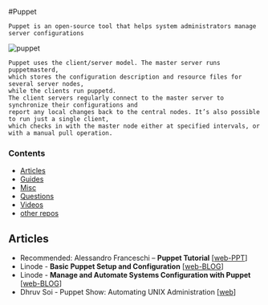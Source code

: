 #Puppet

```
Puppet is an open-source tool that helps system administrators manage server configurations
```
![puppet](https://cloud.githubusercontent.com/assets/3624858/9054617/e9237732-3aa0-11e5-93a9-ca189b6eee01.png)
```
Puppet uses the client/server model. The master server runs puppetmasterd,
which stores the configuration description and resource files for several server nodes,
while the clients run puppetd.
The client servers regularly connect to the master server to synchronize their configurations and 
report any local changes back to the central nodes. It’s also possible to run just a single client,
which checks in with the master node either at specified intervals, or with a manual pull operation.
```
### Contents

* [Articles](#articles)
* [Guides](#guides)
* [Misc](#misc)
* [Questions](#questions)
* [Videos](#videos)
* [other repos](#similar-github-repos)

## Articles

* Recommended: Alessandro Franceschi – **Puppet Tutorial** [[web-PPT][a_sy]]
* Linode - **Basic Puppet Setup and Configuration** [[web-BLOG][a_b1]]
* Linode - **Manage and Automate Systems Configuration with Puppet** [[web-BLOG][a_b2]]
*  Dhruv Soi - Puppet Show: Automating UNIX Administration [[web][a_b3]]


[a_sy]: http://www.example42.com/tutorials/PuppetTutorial/#slide-0
[a_b1]: https://www.linode.com/docs/websites/puppet/basic-puppet-setup-and-configuration
[a_b2]: https://www.linode.com/docs/websites/puppet/manage-and-automate-systems-configuration-with-puppet/
[a_b3]: http://opensourceforu.efytimes.com/2009/06/puppet-show-automating-unix-administration/
